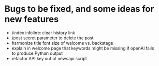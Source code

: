 # Bugs to be fixed, and some ideas for new features

- /index infoline: clear history link
- /post secret parameter to delete the post
- harmonize title font size of welcome vs. backstage
- explain in welcome page that keywords might be missing if openAI fails to produce Python output
- refactor API key out of newsapi script
